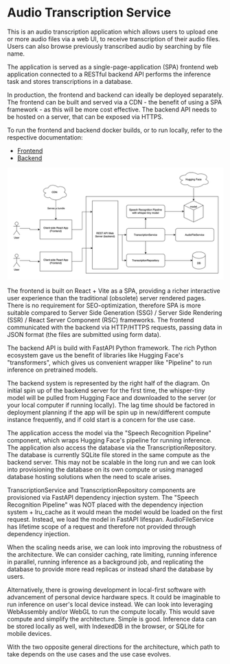 # Audio Transcription Service

This is an audio transcription application which allows users to upload one or more audio files via a web UI, to receive transcription of their audio files. Users can also browse previously transcribed audio by searching by file name.

The application is served as a single-page-application (SPA) frontend web application connected to a RESTful backend API performs the inference task and stores transcriptions in a database.

In production, the frontend and backend can ideally be deployed separately. The frontend can be built and served via a CDN - the benefit of using a SPA framework - as this will be more cost effective. The backend API needs to be hosted on a server, that can be exposed via HTTPS.

To run the frontend and backend docker builds, or to run locally, refer to the respective documentation:

- [Frontend](frontend/README.md)
- [Backend](backend/README.md)

![Architecture Diagram](docs/architecture_diagram.png)

The frontend is built on React + Vite as a SPA, providing a richer interactive user experience than the traditional (obsolete) server rendered pages. There is no requirement for SEO-optimization, therefore SPA is more suitable compared to Server Side Generation (SSG) / Server Side Rendering (SSR) / React Server Component (RSC) frameworks. The frontend communicated with the backend via HTTP/HTTPS requests, passing data in JSON format (the files are submitted using form data).

The backend API is build with FastAPI Python framework. The rich Python ecosystem gave us the benefit of libraries like Hugging Face's "transformers", which gives us convenient wrapper like "Pipeline" to run inference on pretrained models.

The backend system is represented by the right half of the diagram. On initial spin up of the backend server for the first time, the whisper-tiny model will be pulled from Hugging Face and downloaded to the server (or your local computer if running locally). The lag time should be factored in deployment planning if the app will be spin up in new/different compute instance frequently, and if cold start is a concern for the use case.

The application access the model via the "Speech Recognition Pipeline" component, which wraps Hugging Face's pipeline for running inference. The application also access the database via the TranscriptionRepository. The database is currently SQLite file stored in the same compute as the backend server. This may not be scalable in the long run and we can look into provisioning the database on its own compute or using managed database hosting solutions when the need to scale arises.

TranscriptionService and TranscriptionRepository components are provisioned via FastAPI dependency injection system. The "Speech Recognition Pipeline" was NOT placed with the dependency injection system + lru_cache as it would mean the model would be loaded on the first request. Instead, we load the model in FastAPI lifespan. AudioFileService has lifetime scope of a request and therefore not provided through dependency injection.

When the scaling needs arise, we can look into improving the robustness of the architecture. We can consider caching, rate limiting, running inference in parallel, running inference as a background job, and replicating the database to provide more read replicas or instead shard the database by users.

Alternatively, there is growing development in local-first software with advancement of personal device hardware specs. It could be imaginable to run inference on user's local device instead. We can look into leveraging WebAssembly and/or WebGL to run the compute locally. This would save compute and simplify the architecture. Simple is good. Inference data can be stored locally as well, with IndexedDB in the browser, or SQLite for mobile devices.

With the two opposite general directions for the architecture, which path to take depends on the use cases and the use case evolves.
